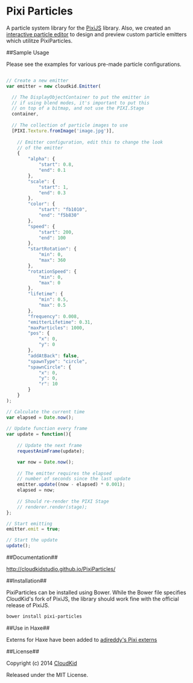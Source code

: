 Pixi Particles
=================

A particle system library for the [PixiJS](https://github.com/GoodBoyDigital/pixi.js) library. Also, we created an [interactive particle editor](http://cloudkidstudio.github.io/PixiParticlesEditor/) to design and preview custom particle emitters which utilitze PixiParticles. 

##Sample Usage

Please see the examples for various pre-made particle configurations.

```js

// Create a new emitter
var emitter = new cloudkid.Emitter(

  // The DisplayObjectContainer to put the emitter in
  // if using blend modes, it's important to put this
  // on top of a bitmap, and not use the PIXI.Stage
  container,
  
  // The collection of particle images to use
  [PIXI.Texture.fromImage('image.jpg')],
  
	// Emitter configuration, edit this to change the look
	// of the emitter
	{
		"alpha": {
			"start": 0.8,
			"end": 0.1
		},
		"scale": {
			"start": 1,
			"end": 0.3
		},
		"color": {
			"start": "fb1010",
			"end": "f5b830"
		},
		"speed": {
			"start": 200,
			"end": 100
		},
		"startRotation": {
			"min": 0,
			"max": 360
		},
		"rotationSpeed": {
			"min": 0,
			"max": 0
		},
		"lifetime": {
			"min": 0.5,
			"max": 0.5
		},
		"frequency": 0.008,
		"emitterLifetime": 0.31,
		"maxParticles": 1000,
		"pos": {
			"x": 0,
			"y": 0
		},
		"addAtBack": false,
		"spawnType": "circle",
		"spawnCircle": {
			"x": 0,
			"y": 0,
			"r": 10
		}
	}
);

// Calculate the current time
var elapsed = Date.now();
		
// Update function every frame
var update = function(){
			
	// Update the next frame
	requestAnimFrame(update);

	var now = Date.now();
	
	// The emitter requires the elapsed
	// number of seconds since the last update
	emitter.update((now - elapsed) * 0.001);
	elapsed = now;
	
	// Should re-render the PIXI Stage
	// renderer.render(stage);
};

// Start emitting
emitter.emit = true;

// Start the update
update();

```

##Documentation##

http://cloudkidstudio.github.io/PixiParticles/

##Installation##

PixiParticles can be installed using Bower.
While the Bower file specifies CloudKid's fork of PixiJS, the library should work fine with
the official release of PixiJS.

```bash
bower install pixi-particles
```

##Use in Haxe##

Externs for Haxe have been added to [adireddy's Pixi externs](https://github.com/adireddy/haxe-pixi)

##License##

Copyright (c) 2014 [CloudKid](http://github.com/cloudkidstudio)

Released under the MIT License.

